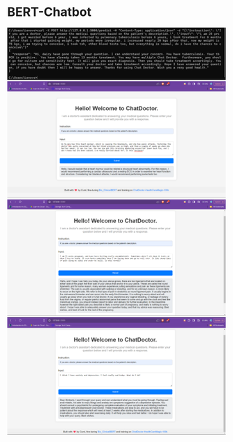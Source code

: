 # BERT-Chatbot

![Terminal](./screenshots/terminal.png)
![Query 1](./screenshots/1.png)
![Query 2](./screenshots/2.png)
![New query](./screenshots/new-question.png)
